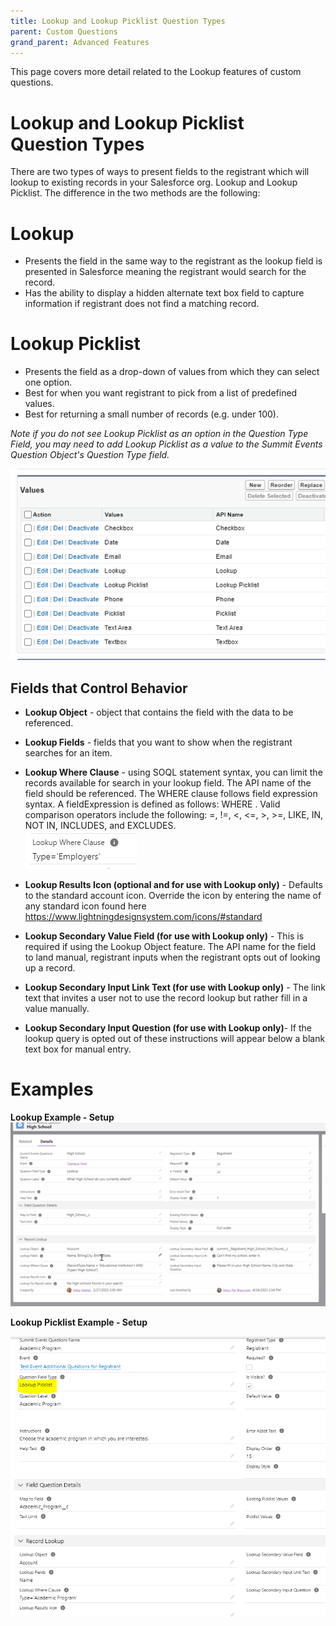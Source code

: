 ```yaml
---
title: Lookup and Lookup Picklist Question Types
parent: Custom Questions
grand_parent: Advanced Features
---
```



This page covers more detail related to the Lookup features of custom questions. 

# Lookup and Lookup Picklist Question Types

There are two types of ways to present fields to the registrant which will lookup to existing records in your Salesforce org.  Lookup and Lookup Picklist.  The difference in the two methods are the following:

# Lookup
* Presents the field in the same way to the registrant as the lookup field is presented in Salesforce meaning the registrant would search for the record.
* Has the ability to display a hidden alternate text box field to capture information if registrant does not find a matching record.

# Lookup Picklist
* Presents the field as a drop-down of values from which they can select one option.
* Best for when you want registrant to pick from a list of predefined values.
* Best for returning a small number of records (e.g. under 100).

*Note if you do not see Lookup Picklist as an option in the Question Type Field, you may need to add Lookup Picklist as a value to the Summit Events Question Object's Question Type field.*

![Lookup Picklist Value](images/QuestionTypePicklistValues.PNG)




## Fields that Control Behavior
* **Lookup Object** - object that contains the field with the data to be referenced.
* **Lookup Fields** - fields that you want to show when the registrant searches for an item.
* **Lookup Where Clause** - using SOQL statement syntax, you can limit the records available for search in your lookup field. The API name of the field should be referenced. The WHERE clause follows field expression syntax. A fieldExpression is defined as follows: WHERE . Valid comparison operators include the following: =, !=, <, <=, >, >=, LIKE, IN, NOT IN, INCLUDES, and EXCLUDES.  
![Where Clause](images/WhereClauseExample.PNG)
    
* **Lookup Results Icon (optional and for use with Lookup only)** - Defaults to the standard account icon. Override the icon by entering the name of any standard icon found here https://www.lightningdesignsystem.com/icons/#standard
* **Lookup Secondary Value Field (for use with Lookup only)** - This is required if using the Lookup Object feature. The API name for the field to land manual, registrant inputs when the registrant opts out of looking up a record.
* **Lookup Secondary Input Link Text (for use with Lookup only)** - The link text that invites a user not to use the record lookup but rather fill in a value manually.
* **Lookup Secondary Input Question (for use with Lookup only)**- If the lookup query is opted out of these instructions will appear below a blank text box for manual entry.


# Examples

__Lookup Example - Setup__
![Lookup Example Screen](images/Lookup_Picklist.PNG)


__Lookup Picklist Example - Setup__

![Lookup Picklist Example Screen](images/Lookup_Picklist-Screen1.PNG)


